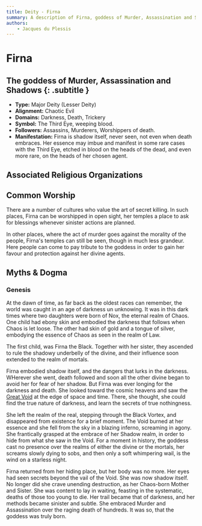 ```yaml
---
title: Deity - Firna
summary: A description of Firna, goddess of Murder, Assassination and Shadows.
authors:
    - Jacques du Plessis
---
```

# Firna
## The goddess of Murder, Assassination and Shadows {: .subtitle }

* **Type:** Major Deity (Lesser Deity)
* **Alignment:** Chaotic Evil
* **Domains:** Darkness, Death, Trickery
* **Symbol:** The Third Eye, weeping blood.
* **Followers:** Assassins, Murderers, Worshippers of death.
* **Manifestation:** Firna is shadow itself, never seen, not even when death embraces. Her essence may imbue and manifest in some rare cases with the Third Eye, etched in blood on the heads of the dead, and even more rare, on the heads of her chosen agent.

## Associated Religious Organizations

## Common Worship
There are a number of cultures who value the art of secret killing.  In such places, Firna can be worshipped in open sight, her temples a place to ask for blessings whenever sinister actions are planned.

In other places, where the act of murder goes against the morality of the people, Firna's temples can still be seen, though in much less grandeur.  Here people can come to pay tribute to the goddess in order to gain her favour and protection against her divine agents.

## Myths & Dogma
### Genesis
At the dawn of time, as far back as the oldest races can remember, the world was caught in an age of darkness un unknowing.  It was in this dark times where two daughters were born of Nox, the eternal realm of Chaos.  One child had ebony skin and embodied the darkness that follows when Chaos is let loose.  The other had skin of gold and a tongue of silver, embodying the essence of Chaos as seen in the realm of Law.

The first child, was Firna the Black.  Together with her sister, they ascended to rule the shadowy underbelly of the divine, and their influence soon extended to the realm of mortals.

Firna embodied shadow itself, and the dangers that lurks in the darkness.  WHerever she went, death followed and soon all the other divine began to avoid her for fear of her shadow.  But Firna was ever longing for the darkness and death. She looked toward the cosmic heavens and saw the [Great Void](/cosmology/planes/void_of_creation) at the edge of space and time.  There, she thought, she could find the true nature of darkness, and learn the secrets of true nothingness.

She left the realm of the real, stepping through the Black Vortex, and disappeared from existence for a brief moment.  The Void burned at her essence and she fell from the sky in a blazing inferno, screaming in agony.  She frantically grasped at the embrace of her Shadow realm, in order to hide from what she saw in the Void.  For a moment in history, the goddess cast no presence over the realms of either the divine or the mortals, her screams slowly dying to sobs, and then only a soft whimpering wail, is the wind on a starless night.

Firna returned from her hiding place, but her body was no more.  Her eyes had seen secrets beyond the vail of the Void.  She was now shadow itself.  No longer did she crave unending destruction, as her Chaos-born Mother and Sister.  She was content to lay in waiting, feasting in the systematic, deaths of those too young to die.  Her trail became that of darkness, and her methods became sinister and subtle.  She embraced Murder and Assassination over the raging death of hundreds.  It was so, that the goddess was truly born.